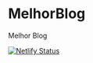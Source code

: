 # MelhorBlog
Melhor Blog

[![Netlify Status](https://api.netlify.com/api/v1/badges/72242de8-afd0-4601-8adb-f44ca542266d/deploy-status)](https://app.netlify.com/sites/vibrant-mcnulty-3c8422/deploys)
